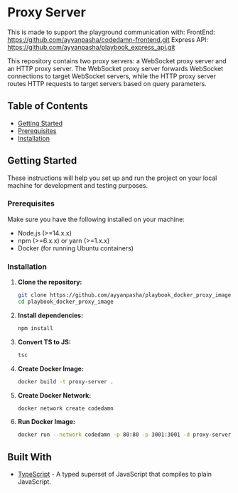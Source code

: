 # Proxy Server

This is made to support the playground communication with:
FrontEnd: https://github.com/ayyanpasha/codedamn-frontend.git
Express API: https://github.com/ayyanpasha/playbook_express_api.git

This repository contains two proxy servers: a WebSocket proxy server and an HTTP proxy server. The WebSocket proxy server forwards WebSocket connections to target WebSocket servers, while the HTTP proxy server routes HTTP requests to target servers based on query parameters.

## Table of Contents

- [Getting Started](#getting-started)
- [Prerequisites](#prerequisites)
- [Installation](#installation)

## Getting Started

These instructions will help you set up and run the project on your local machine for development and testing purposes.

### Prerequisites

Make sure you have the following installed on your machine:

- Node.js (>=14.x.x)
- npm (>=6.x.x) or yarn (>=1.x.x)
- Docker (for running Ubuntu containers)

### Installation

1. **Clone the repository:**
   ```bash
   git clone https://github.com/ayyanpasha/playbook_docker_proxy_image.git
   cd playbook_docker_proxy_image

2. **Install dependencies:**
   ```bash
   npm install

3. **Convert TS to JS:**
    ```bash
    tsc

4. **Create Docker Image:**
    ```bash
    docker build -t proxy-server .

6. **Create Docker Network:**
    ```bash
    docker network create codedamn

7. **Run Docker Image:**
    ```bash
    docker run --network codedamn -p 80:80 -p 3001:3001 -d proxy-server

## Built With

- [TypeScript](https://www.typescriptlang.org/) - A typed superset of JavaScript that compiles to plain JavaScript.